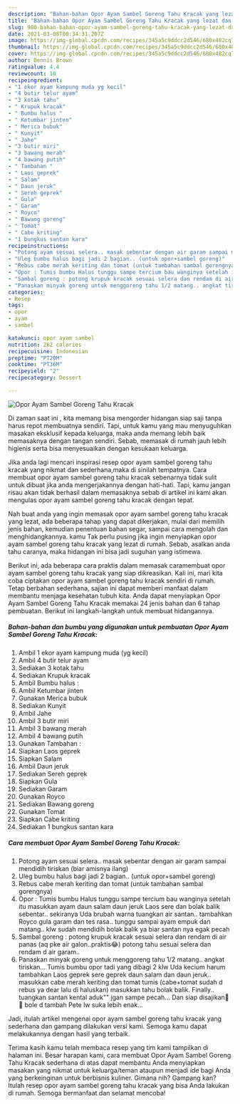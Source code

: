 ```yaml
---
description: "Bahan-bahan Opor Ayam Sambel Goreng Tahu Kracak yang lezat dan Mudah Dibuat"
title: "Bahan-bahan Opor Ayam Sambel Goreng Tahu Kracak yang lezat dan Mudah Dibuat"
slug: 900-bahan-bahan-opor-ayam-sambel-goreng-tahu-kracak-yang-lezat-dan-mudah-dibuat
date: 2021-03-08T00:34:31.207Z
image: https://img-global.cpcdn.com/recipes/345a5c9ddcc2d546/680x482cq70/opor-ayam-sambel-goreng-tahu-kracak-foto-resep-utama.jpg
thumbnail: https://img-global.cpcdn.com/recipes/345a5c9ddcc2d546/680x482cq70/opor-ayam-sambel-goreng-tahu-kracak-foto-resep-utama.jpg
cover: https://img-global.cpcdn.com/recipes/345a5c9ddcc2d546/680x482cq70/opor-ayam-sambel-goreng-tahu-kracak-foto-resep-utama.jpg
author: Dennis Brown
ratingvalue: 4.4
reviewcount: 10
recipeingredient:
- "1 ekor ayam kampung muda yg kecil"
- "4 butir telur ayam"
- "3 kotak tahu"
- " Krupuk kracak"
- " Bumbu halus "
- " Ketumbar jinten"
- " Merica bubuk"
- " Kunyit"
- " Jahe"
- "3 butir miri"
- "3 bawang merah"
- "4 bawang putih"
- " Tambahan "
- " Laos geprek"
- " Salam"
- " Daun jeruk"
- " Sereh geprek"
- " Gula"
- " Garam"
- " Royco"
- " Bawang goreng"
- " Tomat"
- " Cabe kriting"
- "1 bungkus santan kara"
recipeinstructions:
- "Potong ayam sesuai selera.. masak sebentar dengan air garam sampai mendidih tiriskan (biar amisnya ilang)"
- "Uleg bumbu halus bagi jadi 2 bagian.. (untuk opor+sambel goreng)"
- "Rebus cabe merah keriting dan tomat (untuk tambahan sambal gorengnya)"
- "Opor : Tumis bumbu Halus tunggu sampe tercium bau wanginya setelah itu masukkan ayam daun salam daun jeruk Laos sere dan bolak balik sebentar.. sekiranya Uda brubah warna tuangkan air santan.. tambahkan Royco gula garam dan tes rasa.. tunggu sampai ayam empuk dan matang.. klw sudah mendidih bolak balik ya biar santan nya egak pecah"
- "Sambal goreng : potong krupuk kracak sesuai selera dan rendam di air panas (aq pke air galon..praktis😂) potong tahu sesuai selera dan rendam d air garam.."
- "Panaskan minyak goreng untuk menggoreng tahu 1/2 matang.. angkat tiriskan... Tumis bumbu opor tadi yang dibagi 2 klw Uda kecium harum tambahkan Laos geprek sere geprek daun salam dan daun jeruk.. masukkan cabe merah keriting dan tomat tumis (cabe+tomat sudah d rebus ya dear lalu di haluskan) masukkan tahu bolak balik. Finally.. tuangkan santan kental aduk&#34;&#34; jgan sampe pecah... Dan siap disajikan🥳🥳 bole d tambah Pete lw suka lebih enak..."
categories:
- Resep
tags:
- opor
- ayam
- sambel

katakunci: opor ayam sambel 
nutrition: 262 calories
recipecuisine: Indonesian
preptime: "PT20M"
cooktime: "PT36M"
recipeyield: "2"
recipecategory: Dessert

---
```



![Opor Ayam Sambel Goreng Tahu Kracak](https://img-global.cpcdn.com/recipes/345a5c9ddcc2d546/680x482cq70/opor-ayam-sambel-goreng-tahu-kracak-foto-resep-utama.jpg)

Di zaman  saat ini , kita memang bisa mengorder hidangan siap saji tanpa harus repot membuatnya sendiri. Tapi, untuk kamu yang mau menyuguhkan masakan eksklusif kepada keluarga, maka anda memang lebih baik memasaknya dengan tangan sendiri. Sebab, memasak di rumah jauh lebih higienis serta bisa menyesuaikan dengan kesukaan keluarga.

Jika anda lagi mencari inspirasi resep opor ayam sambel goreng tahu kracak yang nikmat dan sederhana,maka di sinilah tempatnya. Cara membuat opor ayam sambel goreng tahu kracak  sebenarnya tidak sulit untuk dibuat jika anda mengerjakannya dengan hati-hati. Tapi, kamu jangan risau akan tidak berhasil dalam memasaknya 
sebab di artikel ini kami akan mengulas opor ayam sambel goreng tahu kracak dengan tepat.  



Nah buat anda yang ingin memasak opor ayam sambel goreng tahu kracak yang lezat, ada beberapa tahap yang dapat dikerjakan, mulai dari memilih jenis bahan, kemudian penentuan bahan segar, sampai cara mengolah dan menghidangkannya. kamu Tak perlu pusing jika ingin menyiapkan opor ayam sambel goreng tahu kracak yang lezat di rumah. Sebab, asalkan anda  tahu caranya, maka hidangan ini bisa jadi suguhan yang istimewa.

Berikut ini, ada beberapa cara praktis  dalam memasak caramembuat opor ayam sambel goreng tahu kracak yang siap dikreasikan. Kali ini, mari kita coba ciptakan opor ayam sambel goreng tahu kracak sendiri di rumah. Tetap berbahan sederhana, sajian ini dapat memberi manfaat dalam membantu menjaga kesehatan tubuh kita. Anda dapat menyiapkan Opor Ayam Sambel Goreng Tahu Kracak memakai 24 jenis bahan dan 6 tahap pembuatan. Berikut ini langkah-langkah untuk membuat hidangannya.

<!--inarticleads1-->

##### Bahan-bahan dan bumbu yang digunakan untuk pembuatan Opor Ayam Sambel Goreng Tahu Kracak:

1. Ambil 1 ekor ayam kampung muda (yg kecil)
1. Ambil 4 butir telur ayam
1. Sediakan 3 kotak tahu
1. Sediakan  Krupuk kracak
1. Ambil  Bumbu halus :
1. Ambil  Ketumbar jinten
1. Gunakan  Merica bubuk
1. Sediakan  Kunyit
1. Ambil  Jahe
1. Ambil 3 butir miri
1. Ambil 3 bawang merah
1. Ambil 4 bawang putih
1. Gunakan  Tambahan :
1. Siapkan  Laos geprek
1. Siapkan  Salam
1. Ambil  Daun jeruk
1. Sediakan  Sereh geprek
1. Siapkan  Gula
1. Sediakan  Garam
1. Gunakan  Royco
1. Sediakan  Bawang goreng
1. Gunakan  Tomat
1. Siapkan  Cabe kriting
1. Sediakan 1 bungkus santan kara




<!--inarticleads2-->

##### Cara membuat Opor Ayam Sambel Goreng Tahu Kracak:

1. Potong ayam sesuai selera.. masak sebentar dengan air garam sampai mendidih tiriskan (biar amisnya ilang)
1. Uleg bumbu halus bagi jadi 2 bagian.. (untuk opor+sambel goreng)
1. Rebus cabe merah keriting dan tomat (untuk tambahan sambal gorengnya)
1. Opor : Tumis bumbu Halus tunggu sampe tercium bau wanginya setelah itu masukkan ayam daun salam daun jeruk Laos sere dan bolak balik sebentar.. sekiranya Uda brubah warna tuangkan air santan.. tambahkan Royco gula garam dan tes rasa.. tunggu sampai ayam empuk dan matang.. klw sudah mendidih bolak balik ya biar santan nya egak pecah
1. Sambal goreng : potong krupuk kracak sesuai selera dan rendam di air panas (aq pke air galon..praktis😂) potong tahu sesuai selera dan rendam d air garam..
1. Panaskan minyak goreng untuk menggoreng tahu 1/2 matang.. angkat tiriskan... Tumis bumbu opor tadi yang dibagi 2 klw Uda kecium harum tambahkan Laos geprek sere geprek daun salam dan daun jeruk.. masukkan cabe merah keriting dan tomat tumis (cabe+tomat sudah d rebus ya dear lalu di haluskan) masukkan tahu bolak balik. Finally.. tuangkan santan kental aduk&#34;&#34; jgan sampe pecah... Dan siap disajikan🥳🥳 bole d tambah Pete lw suka lebih enak...




Jadi, itulah artikel mengenai  opor ayam sambel goreng tahu kracak  yang sederhana dan gampang dilakukan versi kami. Semoga kamu dapat melakukannya dengan hasil yang terbaik. 

Terima kasih kamu telah membaca resep yang tim kami tampilkan di halaman ini. Besar harapan kami, cara membuat  Opor Ayam Sambel Goreng Tahu Kracak sederhana di atas dapat membantu Anda menyiapkan masakan yang nikmat untuk keluarga/teman ataupun menjadi ide bagi Anda yang berkeinginan untuk berbisnis kuliner. Gimana nih? Gampang kan? Itulah resep opor ayam sambel goreng tahu kracak yang bisa Anda lakukan di rumah. Semoga bermanfaat dan selamat mencoba!

